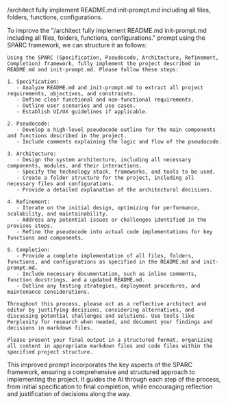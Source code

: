 /architect fully implement README.md init-prompt.md including all files, folders, functions, configurations.

To improve the "/architect fully implement README.md init-prompt.md including all files, folders, functions, configurations." prompt using the SPARC framework, we can structure it as follows:

```
Using the SPARC (Specification, Pseudocode, Architecture, Refinement, Completion) framework, fully implement the project described in README.md and init-prompt.md. Please follow these steps:

1. Specification:
   - Analyze README.md and init-prompt.md to extract all project requirements, objectives, and constraints.
   - Define clear functional and non-functional requirements.
   - Outline user scenarios and use cases.
   - Establish UI/UX guidelines if applicable.

2. Pseudocode:
   - Develop a high-level pseudocode outline for the main components and functions described in the project.
   - Include comments explaining the logic and flow of the pseudocode.

3. Architecture:
   - Design the system architecture, including all necessary components, modules, and their interactions.
   - Specify the technology stack, frameworks, and tools to be used.
   - Create a folder structure for the project, including all necessary files and configurations.
   - Provide a detailed explanation of the architectural decisions.

4. Refinement:
   - Iterate on the initial design, optimizing for performance, scalability, and maintainability.
   - Address any potential issues or challenges identified in the previous steps.
   - Refine the pseudocode into actual code implementations for key functions and components.

5. Completion:
   - Provide a complete implementation of all files, folders, functions, and configurations as specified in the README.md and init-prompt.md.
   - Include necessary documentation, such as inline comments, function docstrings, and a updated README.md.
   - Outline any testing strategies, deployment procedures, and maintenance considerations.

Throughout this process, please act as a reflective architect and editor by justifying decisions, considering alternatives, and discussing potential challenges and solutions. Use tools like Perplexity for research when needed, and document your findings and decisions in markdown files.

Please present your final output in a structured format, organizing all content in appropriate markdown files and code files within the specified project structure.
```

This improved prompt incorporates the key aspects of the SPARC framework, ensuring a comprehensive and structured approach to implementing the project. It guides the AI through each step of the process, from initial specification to final completion, while encouraging reflection and justification of decisions along the way.
 